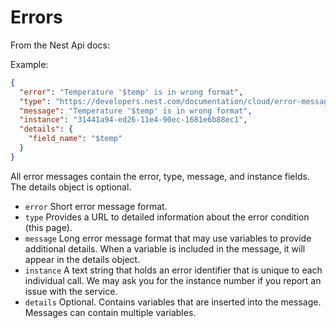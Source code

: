 # Errors

From the Nest Api docs:

Example:

```json
{
  "error": "Temperature '$temp' is in wrong format",
  "type": "https://developers.nest.com/documentation/cloud/error-messages#format-error",
  "message": "Temperature '$temp' is in wrong format",
  "instance": "31441a94-ed26-11e4-90ec-1681e6b88ec1",
  "details": {
    "field_name": "$temp"
  }
}
```

All error messages contain the error, type, message, and instance fields. The details object is optional.

- `error` Short error message format.
- `type` Provides a URL to detailed information about the error condition (this page).
- `message` Long error message format that may use variables to provide additional details. When a variable is included in the message, it will appear in the details object.
- `instance` A text string that holds an error identifier that is unique to each individual call. We may ask you for the instance number if you report an issue with the service.
- `details` Optional. Contains variables that are inserted into the message. Messages can contain multiple variables.

